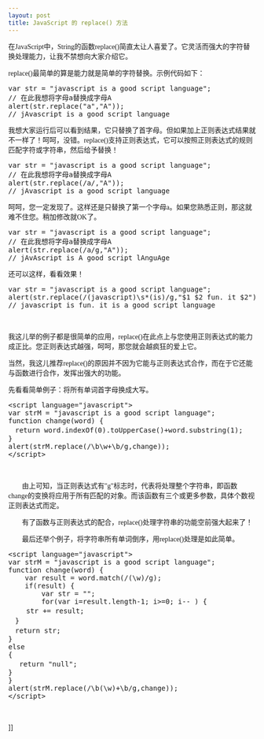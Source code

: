 ```yaml
---
layout: post
title: JavaScript 的 replace() 方法
---
```

<p><span style="font-family: Verdana;" face="Verdana">在JavaScript中，String的函数replace()简直太让人喜爱了。它灵活而强大的字符替换处理能力，让我不禁想向大家介绍它。</span></p>
<p><span style="font-family: Verdana;" face="Verdana">replace()最简单的算是能力就是简单的字符替换。示例代码如下：</span></p>
<p>
<div class="cnblogs_Highlighter">
<pre class="brush:javascript;gutter:true;">var str = "javascript is a good script language";
// 在此我想将字母a替换成字母A
alert(str.replace("a","A"));
// jAvascript is a good script language</pre>
</div>
</p>
<p><span style="font-family: Verdana;">我想大家运行后可以看到结果，它只替换了首字母。但如果加上正则表达式结果就不一样了！呵呵，没错。replace()支持正则表达式，它可以按照正则表达式的规则匹配字符或字符串，然后给予替换！</span></p>

<div class="cnblogs_Highlighter">
<pre class="brush:javascript;gutter:true;">var str = "javascript is a good script language";
// 在此我想将字母a替换成字母A
alert(str.replace(/a/,"A"));
// jAvascript is a good script language
</pre>
</div>

<p><span style="font-family: Verdana;">呵呵，您一定发现了。这样还是只替换了第一个字母a。如果您熟悉正则，那这就难不住您。稍加修改就OK了。</span></p>

<div class="cnblogs_Highlighter">
<pre class="brush:javascript;gutter:true;">var str = "javascript is a good script language";
// 在此我想将字母a替换成字母A
alert(str.replace(/a/g,"A"));
// jAvAscript is A good script lAnguAge</pre>
</div>

<p><span style="font-family: Verdana;">还可以这样，看看效果！</span></p>
<p><span style="font-family: Verdana;">
<div class="cnblogs_Highlighter">
<pre class="brush:javascript;gutter:true;">var str = "javascript is a good script language";
alert(str.replace(/(javascript)\s*(is)/g,"$1 $2 fun. it $2"));
// javascript is fun. it is a good script language
</pre>
</div>
<br /></span></p>
<p><span style="font-family: Verdana;" face="Verdana">我这儿举的例子都是很简单的应用，replace()在此点上与您使用正则表达式的能力成正比。您正则表达式越强，呵呵，那您就会越疯狂的爱上它。</span></p>
<p><span style="font-family: Verdana;" face="Verdana">当然，我这儿推荐replace()的原因并不因为它能与正则表达式合作，而在于它还能与函数进行合作，发挥出强大的功能。</span></p>
<p><span style="font-family: Verdana;" face="Verdana">先看看简单例子：将所有单词首字母换成大写。</span></p>
<p><span face="Verdana" style="font-family: Verdana;">
</span></p>
<div class="cnblogs_Highlighter">
<pre class="brush:javascript">&lt;script language="javascript"&gt;
var strM = "javascript is a good script language";
function change(word) {
　return word.indexOf(0).toUpperCase()+word.substring(1);
}
alert(strM.replace(/\b\w+\b/g,change));
&lt;/script&gt;
</pre>
</div>
<br />
<p><span style="font-family: Verdana;" face="Verdana">　　由上可知，当正则表达式有"g"标志时，代表将处理整个字符串，即函数change的变换将应用于所有匹配的对象。而该函数有三个或更多参数，具体个数视正则表达式而定。</span></p>
<p><span style="font-family: Verdana;" face="Verdana">　　有了函数与正则表达式的配合，replace()处理字符串的功能空前强大起来了！</span></p>
<p><span style="font-family: Verdana;" face="Verdana">　　最后还举个例子，将字符串所有单词倒序，用replace()处理是如此简单。</span></p>
<p><span style="font-family: Verdana;" face="Verdana">
</span></p>
<div class="cnblogs_Highlighter">
<pre class="brush:javascript">&lt;script language="javascript"&gt;
var strM = "javascript is a good script language";
function change(word) {
	var result = word.match(/(\w)/g);
	if(result) {
		var str = "";
		for(var i=result.length-1; i&gt;=0; i-- ) {
　　 str += result;
　}
　return str;
}
else
{
　 return "null";
}
}
alert(strM.replace(/\b(\w)+\b/g,change));
&lt;/script&gt; 
 
</pre>
</div>
<br />]]